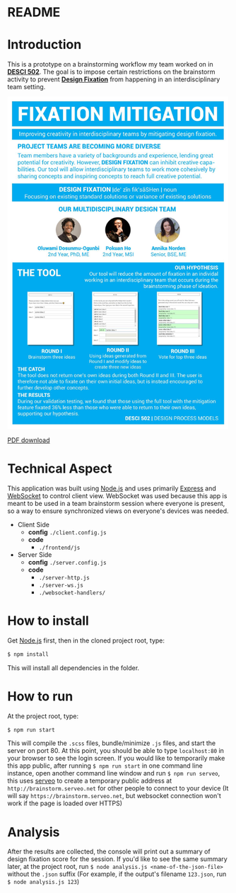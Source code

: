 # README

# Introduction

This is a prototype on a brainstorming workflow my team worked on in **[DESCI 502](https://www.coursicle.com/umich/courses/DESCI/502/)**. The goal is to impose certain restrictions on the brainstorm activity to prevent **[Design Fixation](https://www.fastcompany.com/3044535/what-is-design-fixation-and-how-can-you-stop-it)** from happening in an interdisciplinary team setting.

<img src="https://github.com/p1ho/brainstorm-app/raw/master/static/brainstorm-app-poster.jpg" alt="brainstorm-app-poster" width="500" />

[PDF download](https://github.com/p1ho/brainstorm-app/raw/master/static/brainstorm-app-poster.pdf)

# Technical Aspect

This application was built using [Node.js](https://nodejs.org/en/) and uses primarily [Express](https://expressjs.com/) and [WebSocket](https://www.npmjs.com/package/ws) to control client view. WebSocket was used because this app is meant to be used in a team brainstorm session where everyone is present, so a way to ensure synchronized views on everyone's devices was needed.

* Client Side
  - **config** `./client.config.js`
  - **code**
      - `./frontend/js`
* Server Side
  - **config** `./server.config.js`
  - **code**
      - `./server-http.js`
      - `./server-ws.js`
      - `./websocket-handlers/`

# How to install

Get [Node.js](https://nodejs.org/en/) first, then in the cloned project root, type:
```Bash
$ npm install
```
This will install all dependencies in the folder.

# How to run

At the project root, type:
```Bash
$ npm run start
```
This will compile the `.scss` files, bundle/minimize `.js` files, and start the server on port 80.
At this point, you should be able to type `localhost:80` in your browser to see the login screen.
If you would like to temporarily make this app public, after running `$ npm run start` in one command line instance, open another command line window and run `$ npm run serveo`, this uses [serveo](https://serveo.net/) to create a temporary public address at `http://brainstorm.serveo.net` for other people to connect to your device (It will say `https://brainstorm.serveo.net`, but websocket connection won't work if the page is loaded over HTTPS)

# Analysis

After the results are collected, the console will print out a summary of design fixation score for the session. If you'd like to see the same summary later, at the project root, run `$ node analysis.js <name-of-the-json-file>` without the `.json` suffix (For example, if the output's filename `123.json`, run `$ node analysis.js 123`)
